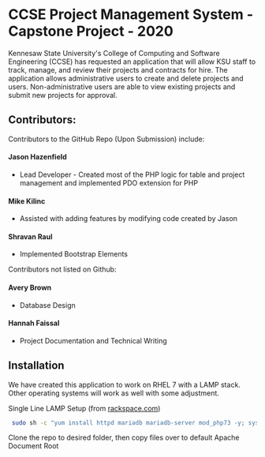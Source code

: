 # CCSE Project Management System - Capstone Project - 2020
Kennesaw State University's College of Computing and Software Engineering (CCSE) has requested an application that will allow KSU staff to track, manage, and review their projects and contracts for hire. The application allows administrative users to create and delete projects and users. Non-administrative users are able to view existing projects and submit new projects for approval.
## Contributors: 

Contributors to the GitHub Repo (Upon Submission) include:

#### Jason Hazenfield
   - Lead Developer - Created most of the PHP logic for table and project management and implemented PDO extension for PHP

#### Mike Kilinc
   - Assisted with adding features by modifying code created by Jason

#### Shravan Raul
   - Implemented Bootstrap Elements
                  
 Contributors not listed on Github:
 
#### Avery Brown
   - Database Design

#### Hannah Faissal
   - Project Documentation and Technical Writing

## Installation

We have created this application to work on RHEL 7 with a LAMP stack. Other operating systems will work as well with some adjustment.

Single Line LAMP Setup (from [rackspace.com](https://support.rackspace.com/how-to/how-to-install-a-lamp-stack-on-rhel-7-based-distributions/))
```bash
 sudo sh -c "yum install httpd mariadb mariadb-server mod_php73 -y; systemctl start mariadb && mysql_secure_installation && systemctl restart mariadb && systemctl start httpd && systemctl enable httpd && systemctl enable mariadb && firewall-cmd --permanent --zone=public --add-service=http && firewall-cmd --permanent --zone=public --add-service=https && firewall-cmd --reload"
```
Clone the repo to desired folder, then copy files over to default Apache Document Root

